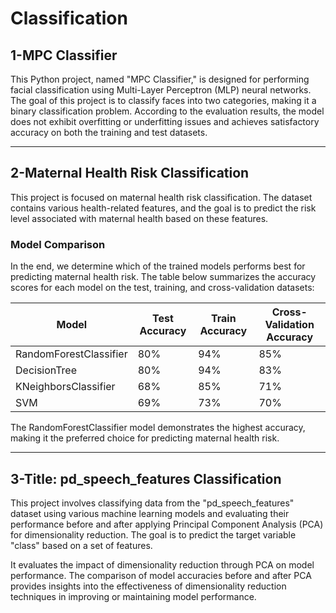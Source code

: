 # Classification

## 1-MPC Classifier

This Python project, named "MPC Classifier," is designed for performing facial classification using Multi-Layer Perceptron (MLP) neural networks. The goal of this project is to classify faces into two categories, making it a binary classification problem. According to the evaluation results, the model does not exhibit overfitting or underfitting issues and achieves satisfactory accuracy on both the training and test datasets.

---

## 2-Maternal Health Risk Classification

This project is focused on maternal health risk classification. The dataset contains various health-related features, and the goal is to predict the risk level associated with maternal health based on these features.

### Model Comparison

In the end, we determine which of the trained models performs best for predicting maternal health risk. The table below summarizes the accuracy scores for each model on the test, training, and cross-validation datasets:

| Model                   | Test Accuracy | Train Accuracy | Cross-Validation Accuracy |
|-------------------------|---------------|----------------|---------------------------|
| RandomForestClassifier  | 80%           | 94%            | 85%                       |
| DecisionTree            | 80%           | 94%            | 83%                       |
| KNeighborsClassifier    | 68%           | 85%            | 71%                       |
| SVM                     | 69%           | 73%            | 70%                       |

The RandomForestClassifier model demonstrates the highest accuracy, making it the preferred choice for predicting maternal health risk.

---

## 3-Title: pd_speech_features Classification

This project involves classifying data from the "pd_speech_features" dataset using various machine learning models and evaluating their performance before and after applying Principal Component Analysis (PCA) for dimensionality reduction. The goal is to predict the target variable "class" based on a set of features.

It evaluates the impact of dimensionality reduction through PCA on model performance. The comparison of model accuracies before and after PCA provides insights into the effectiveness of dimensionality reduction techniques in improving or maintaining model performance.